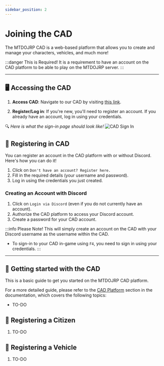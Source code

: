 ```yaml
---
sidebar_position: 2
---
```


# Joining the CAD

The MTDOJRP CAD is a web-based platform that allows you to create and manage your characters, vehicles, and much more!

:::danger This is Required!
It is a requirement to have an account on the CAD platform to be able to play on the MTDOJRP server.
:::

---

## 🖥️ Accessing the CAD

1. **Access CAD**: Navigate to our CAD by visiting [this link](https://cad.mtdojrp.org/).

2. **Register/Log in**: If you're new, you'll need to register an account. If you already have an account, log in using your credentials.

🔍 *Here is what the sign-in page should look like!*
![CAD Sign In](/img/login-page.png)

## 🔐 Registering in CAD

You can register an account in the CAD platform with or without Discord. Here's how you can do it!

1. Click on `Don't have an account? Register here.`
2. Fill in the required details (your username and password).
3. Log in using the credentials you just created.

### Creating an Account with Discord
1. Click on `Login via Discord` (even if you do not currently have an account).
2. Authorize the CAD platform to access your Discord account.
3. Create a password for your CAD account.

:::info Please Note!
This will simply create an account on the CAD with your Discord username as the username within the CAD.
- To sign-in to your CAD in-game using `F4`, you need to sign in using your credentials.
:::

---

## 📝 Getting started with the CAD

This is a basic guide to get you started on the MTDOJRP CAD platform.

For a more detailed guide, please refer to the [CAD Platform](#) section in the documentation, which covers the following topics:
- TO-DO

## 🚶 Registering a Citizen

1. TO-DO

## 🚗 Registering a Vehicle

1. TO-DO